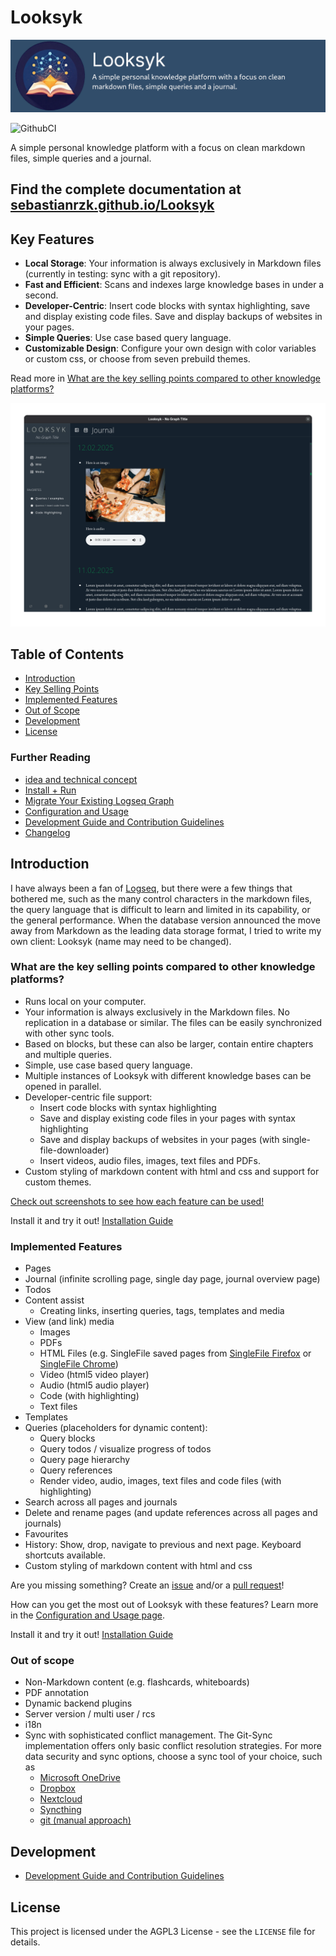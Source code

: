 # Looksyk

![banner](docs/banner.png)

![GithubCI](https://github.com/SebastianRzk/Looksyk/actions/workflows/build.yml/badge.svg?branch=main)

A simple personal knowledge platform with a focus on clean markdown files, simple queries and a journal.

## Find the complete documentation at [sebastianrzk.github.io/Looksyk](https://sebastianrzk.github.io/Looksyk/)

## Key Features

- **Local Storage**: Your information is always exclusively in Markdown files (currently in testing: sync with a git
  repository).
- **Fast and Efficient**: Scans and indexes large knowledge bases in under a second.
- **Developer-Centric**: Insert code blocks with syntax highlighting, save and display existing code files. Save and
  display backups of websites in your pages.
- **Simple Queries**: Use case based query language.
- **Customizable Design**: Configure your own design with color variables or custom css, or choose from seven prebuild
  themes.

Read more
in [What are the key selling points compared to other knowledge platforms?](#what-are-the-key-selling-points-compared-to-other-knowledge-platforms)

![intro animation](docs/intro_animation.gif)

## Table of Contents

- [Introduction](#introduction)
- [Key Selling Points](#what-are-the-key-selling-points-compared-to-other-knowledge-platforms)
- [Implemented Features](#implemented-features)
- [Out of Scope](#out-of-scope)
- [Development](#development)
- [License](#license)

### Further Reading

- [idea and technical concept](https://sebastianrzk.github.io/Looksyk/idea_and_technical_concept/)
- [Install + Run](https://sebastianrzk.github.io/Looksyk/installation/)
- [Migrate Your Existing Logseq Graph](https://sebastianrzk.github.io/Looksyk/migration_from_logseq/)
- [Configuration and Usage](https://sebastianrzk.github.io/Looksyk/usage/)
- [Development Guide and Contribution Guidelines](https://sebastianrzk.github.io/Looksyk/development_and_contribution/)
- [Changelog](https://sebastianrzk.github.io/Looksyk/changelog/)

## Introduction

I have always been a fan of [Logseq](https://logseq.com/), but there were a few things that bothered me, such as the
many control characters in the markdown files, the query language that is difficult to learn and limited in its
capability, or the general performance.
When the database version announced the move away from Markdown as the leading data storage format, I tried to write my
own client: Looksyk (name may need to be changed).

### What are the key selling points compared to other knowledge platforms?

* Runs local on your computer.
* Your information is always exclusively in the Markdown files. No replication in a database or similar. The files can
  be easily synchronized with other sync tools.
* Based on blocks, but these can also be larger, contain entire chapters and multiple queries.
* Simple, use case based query language.
* Multiple instances of Looksyk with different knowledge bases can be opened in parallel.
* Developer-centric file support:
	* Insert code blocks with syntax highlighting
	* Save and display existing code files in your pages with syntax highlighting
	* Save and display backups of websites in your pages (with single-file-downloader)
	* Insert videos, audio files, images, text files and PDFs.
* Custom styling of markdown content with html and css and support for custom themes.

[Check out screenshots to see how each feature can be used!](https://sebastianrzk.github.io/Looksyk/usage/)

Install it and try it out! [Installation Guide](https://sebastianrzk.github.io/Looksyk/installation/)

### Implemented Features

* Pages
* Journal (infinite scrolling page, single day page, journal overview page)
* Todos
* Content assist
	* Creating links, inserting queries, tags, templates and media
* View (and link) media
	* Images
	* PDFs
	* HTML Files (e.g. SingleFile saved pages
	  from [SingleFile Firefox](https://addons.mozilla.org/en-US/firefox/addon/single-file/)
	  or [SingleFile Chrome](https://chromewebstore.google.com/detail/singlefile/mpiodijhokgodhhofbcjdecpffjipkle))
	* Video (html5 video player)
	* Audio (html5 audio player)
	* Code (with highlighting)
	* Text files
* Templates
* Queries (placeholders for dynamic content):
	* Query blocks
	* Query todos / visualize progress of todos
	* Query page hierarchy
	* Query references
	* Render video, audio, images, text files and code files (with highlighting)
* Search across all pages and journals
* Delete and rename pages (and update references across all pages and journals)
* Favourites
* History: Show, drop, navigate to previous and next page. Keyboard shortcuts available.
* Custom styling of markdown content with html and css

Are you missing something? Create an [issue](https://github.com/SebastianRzk/Looksyk/issues) and/or
a [pull request](https://sebastianrzk.github.io/Looksyk/development_and_contribution.html)!

How can you get the most out of Looksyk with these features? Learn more in
the [Configuration and Usage page](https://sebastianrzk.github.io/Looksyk/usage/).

Install it and try it out! [Installation Guide](https://sebastianrzk.github.io/Looksyk/installation/)

### Out of scope

* Non-Markdown content (e.g. flashcards, whiteboards)
* PDF annotation
* Dynamic backend plugins
* Server version / multi user / rcs
* i18n
* Sync with sophisticated conflict management. The Git-Sync implementation offers only basic conflict resolution
  strategies. For more data security and sync options, choose a sync tool of your choice, such as
	* [Microsoft OneDrive](https://www.microsoft.com/microsoft-365/onedrive/)
	* [Dropbox](https://www.dropbox.com/)
	* [Nextcloud](https://nextcloud.com/)
	* [Syncthing](https://syncthing.net/)
	* [git (manual approach)](https://git-scm.com/)

## Development

- [Development Guide and Contribution Guidelines](https://sebastianrzk.github.io/Looksyk/development_and_contribution/)

## License

This project is licensed under the AGPL3 License - see the `LICENSE` file for details.
